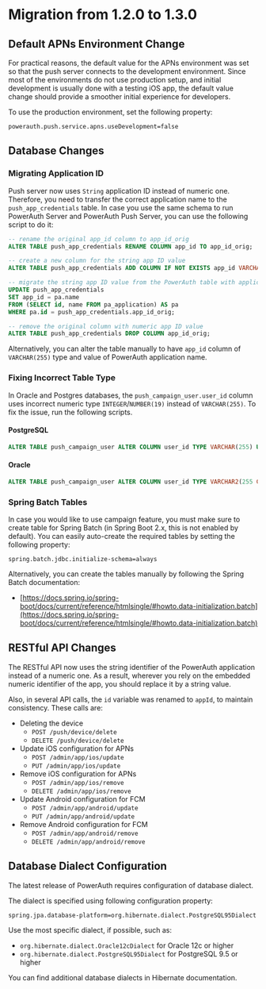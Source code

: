 # Migration from 1.2.0 to 1.3.0

## Default APNs Environment Change

For practical reasons, the default value for the APNs environment was set so that the push server connects to the development environment. Since most of the environments do not use production setup, and initial development is usually done with a testing iOS app, the default value change should provide a smoother initial experience for developers.

To use the production environment, set the following property:

```
powerauth.push.service.apns.useDevelopment=false
```

## Database Changes

### Migrating Application ID

Push server now uses `String` application ID instead of numeric one. Therefore, you need to transfer the correct application name to the `push_app_credentials` table. In case you use the same schema to run PowerAuth Server and PowerAuth Push Server, you can use the following script to do it:

```sql
-- rename the original app_id column to app_id_orig 
ALTER TABLE push_app_credentials RENAME COLUMN app_id TO app_id_orig;

-- create a new column for the string app ID value
ALTER TABLE push_app_credentials ADD COLUMN IF NOT EXISTS app_id VARCHAR(255);

-- migrate the string app ID value from the PowerAuth table with applications
UPDATE push_app_credentials
SET app_id = pa.name
FROM (SELECT id, name FROM pa_application) AS pa
WHERE pa.id = push_app_credentials.app_id_orig;

-- remove the original column with numeric app ID value 
ALTER TABLE push_app_credentials DROP COLUMN app_id_orig;
```

Alternatively, you can alter the table manually to have `app_id` column of `VARCHAR(255)` type and value of PowerAuth application name.

### Fixing Incorrect Table Type

In Oracle and Postgres databases, the `push_campaign_user.user_id` column uses incorrect numeric type `INTEGER`/`NUMBER(19)` instead of `VARCHAR(255)`. To fix the issue, run the following scripts.

#### PostgreSQL

```sql
ALTER TABLE push_campaign_user ALTER COLUMN user_id TYPE VARCHAR(255) USING user_id::VARCHAR(255);
```

#### Oracle

```sql
ALTER TABLE push_campaign_user ALTER COLUMN user_id TYPE VARCHAR2(255 CHAR) USING user_id::VARCHAR2(255 CHAR);
```

### Spring Batch Tables

In case you would like to use campaign feature, you must make sure to create table for Spring Batch (in Spring Boot 2.x, this is not enabled by default). You can easily auto-create the required tables by setting the following property:

```
spring.batch.jdbc.initialize-schema=always
```

Alternatively, you can create the tables manually by following the Spring Batch documentation:

- [https://docs.spring.io/spring-boot/docs/current/reference/htmlsingle/#howto.data-initialization.batch](https://docs.spring.io/spring-boot/docs/current/reference/htmlsingle/#howto.data-initialization.batch)

## RESTful API Changes

The RESTful API now uses the string identifier of the PowerAuth application instead of a numeric one. As a result, wherever you rely on the embedded numeric identifier of the app, you should replace it by a string value.

Also, in several API calls, the `id` variable was renamed to `appId`, to maintain consistency. These calls are:

- Deleting the device
  - `POST /push/device/delete`
  - `DELETE /push/device/delete`
- Update iOS configuration for APNs
  - `POST /admin/app/ios/update`
  - `PUT /admin/app/ios/update`
- Remove iOS configuration for APNs
  - `POST /admin/app/ios/remove`
  - `DELETE /admin/app/ios/remove`
- Update Android configuration for FCM
  - `POST /admin/app/android/update`
  - `PUT /admin/app/android/update`
- Remove Android configuration for FCM
  - `POST /admin/app/android/remove`
  - `DELETE /admin/app/android/remove`

## Database Dialect Configuration

The latest release of PowerAuth requires configuration of database dialect.

The dialect is specified using following configuration property:
```properties
spring.jpa.database-platform=org.hibernate.dialect.PostgreSQL95Dialect
```

Use the most specific dialect, if possible, such as:
- `org.hibernate.dialect.Oracle12cDialect` for Oracle 12c or higher
- `org.hibernate.dialect.PostgreSQL95Dialect` for PostgreSQL 9.5 or higher

You can find additional database dialects in Hibernate documentation.
